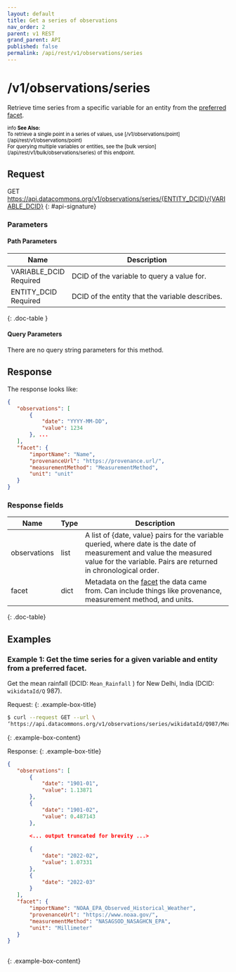 ```yaml
---
layout: default
title: Get a series of observations
nav_order: 2
parent: v1 REST
grand_parent: API
published: false
permalink: /api/rest/v1/observations/series
---
```

 
# /v1/observations/series

Retrieve time series from a specific variable for an entity from the [preferred facet](/api/intro_to_data_commons#preferred).
 
<div markdown="span" class="alert alert-warning" role="alert" style="color:black; font-size: 0.8em">
   <span class="material-icons md-16">info </span><b>See Also:</b><br />
   To retrieve a single point in a series of values, use [/v1/observations/point](/api/rest/v1/observations/point)<br />
   For querying multiple variables or entities, see the [bulk version](/api/rest/v1/bulk/observations/series) of this endpoint.
</div>
 
## Request

GET https://api.datacommons.org/v1/observations/series/{ENTITY_DCID}/{VARIABLE_DCID}
{: #api-signature}

<script src="/assets/js/syntax_highlighting.js"></script>
 
### Parameters

#### Path Parameters

| Name                                                | Description                   |
| --------------------------------------------------- | ----------------------------- |
| VARIABLE_DCID <br /> <required-tag>Required</required-tag> | DCID of the variable to query a value for. |
| ENTITY_DCID <br /> <required-tag>Required</required-tag> | DCID of the entity that the variable describes. |
{: .doc-table }
 
#### Query Parameters

There are no query string parameters for this method.
 
## Response

The response looks like:
 

```json
{
   "observations": [
       {
           "date": "YYYY-MM-DD",
           "value": 1234
       }, ...
   ],
   "facet": {
       "importName": "Name",
       "provenanceUrl": "https://provenance.url/",
       "measurementMethod": "MeasurementMethod",
       "unit": "unit"
   }
}
```

### Response fields

| Name     | Type   | Description                |
| -------- | ------ | -------------------------- |
| observations    | list | A list of {date, value} pairs for the variable queried, where date is the date of measurement and value the measured value for the variable. Pairs are returned in chronological order. |
| facet    | dict   | Metadata on the [facet](/api/rest/v1/intro_to_data_commons#facet) the data came from. Can include things like provenance, measurement method, and units. |
{: .doc-table}
 
## Examples

### Example 1: Get the time series for a given variable and entity from a preferred facet.

Get the mean rainfall (DCID: `Mean_Rainfall` ) for New Delhi, India (DCID: `wikidataId/Q` 987).
 
Request:
{: .example-box-title}

```bash
$ curl --request GET --url \
‘https://api.datacommons.org/v1/observations/series/wikidataId/Q987/Mean_Rainfall’
```
{: .example-box-content}
 
Response:
{: .example-box-title}

```json
{
   "observations": [
       {
           "date": "1901-01",
           "value": 1.13871
       },
       {
           "date": "1901-02",
           "value": 0.487143
       },
      
       <... output truncated for brevity ...>
 
       {
           "date": "2022-02",
           "value": 1.07331
       },
       {
           "date": "2022-03"
       }
   ],
   "facet": {
       "importName": "NOAA_EPA_Observed_Historical_Weather",
       "provenanceUrl": "https://www.noaa.gov/",
       "measurementMethod": "NASAGSOD_NASAGHCN_EPA",
       "unit": "Millimeter"
   }
}
 
```
{: .example-box-content}
 
 
 
